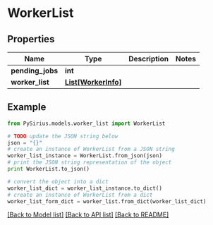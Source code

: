 # WorkerList



## Properties

Name | Type | Description | Notes
------------ | ------------- | ------------- | -------------
**pending_jobs** | **int** |  | 
**worker_list** | [**List[WorkerInfo]**](WorkerInfo.md) |  | 

## Example

```python
from PySirius.models.worker_list import WorkerList

# TODO update the JSON string below
json = "{}"
# create an instance of WorkerList from a JSON string
worker_list_instance = WorkerList.from_json(json)
# print the JSON string representation of the object
print WorkerList.to_json()

# convert the object into a dict
worker_list_dict = worker_list_instance.to_dict()
# create an instance of WorkerList from a dict
worker_list_form_dict = worker_list.from_dict(worker_list_dict)
```
[[Back to Model list]](../README.md#documentation-for-models) [[Back to API list]](../README.md#documentation-for-api-endpoints) [[Back to README]](../README.md)


